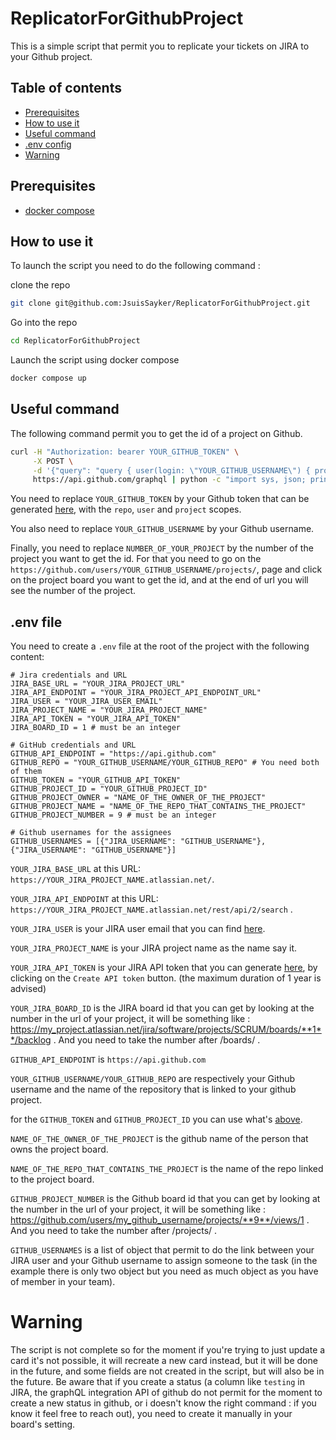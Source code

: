# ReplicatorForGithubProject

This is a simple script that permit you to replicate your tickets on JIRA to your Github project.

## Table of contents
- [Prerequisites](#prerequisites)
- [How to use it](#how-to-use-it)
- [Useful command](#useful-command)
- [.env config](#env-file)
- [Warning](#warning)

## Prerequisites

- [docker compose](https://docs.docker.com/compose/install/)

## How to use it

To launch the script you need to do the following command :

clone the repo
```sh
git clone git@github.com:JsuisSayker/ReplicatorForGithubProject.git
```

Go into the repo
```sh
cd ReplicatorForGithubProject
```

Launch the script using docker compose
```sh
docker compose up
```

## Useful command

The following command permit you to get the id of a project on Github.

```bash
curl -H "Authorization: bearer YOUR_GITHUB_TOKEN" \
     -X POST \
     -d '{"query": "query { user(login: \"YOUR_GITHUB_USERNAME\") { projectV2(number: NUMBER_OF_YOUR_PROJECT) { id } } }"}' \
     https://api.github.com/graphql | python -c "import sys, json; print(json.load(sys.stdin)['data']['user']['projectV2']['id'])"
```

You need to replace `YOUR_GITHUB_TOKEN` by your Github token that can be generated [here](https://github.com/settings/tokens), with the `repo`, `user` and `project` scopes.

You also need to replace `YOUR_GITHUB_USERNAME` by your Github username.

Finally, you need to replace `NUMBER_OF_YOUR_PROJECT` by the number of the project you want to get the id. For that you need to go on the `https://github.com/users/YOUR_GITHUB_USERNAME/projects/`, page and click on the project board you want to get the id, and at the end of url you will see the number of the project.


## .env file

You need to create a `.env` file at the root of the project with the following content:

```env
# Jira credentials and URL
JIRA_BASE_URL = "YOUR_JIRA_PROJECT_URL"
JIRA_API_ENDPOINT = "YOUR_JIRA_PROJECT_API_ENDPOINT_URL"
JIRA_USER = "YOUR_JIRA_USER_EMAIL"
JIRA_PROJECT_NAME = "YOUR_JIRA_PROJECT_NAME"
JIRA_API_TOKEN = "YOUR_JIRA_API_TOKEN"
JIRA_BOARD_ID = 1 # must be an integer

# GitHub credentials and URL
GITHUB_API_ENDPOINT = "https://api.github.com"
GITHUB_REPO = "YOUR_GITHUB_USERNAME/YOUR_GITHUB_REPO" # You need both of them
GITHUB_TOKEN = "YOUR_GITHUB_API_TOKEN"
GITHUB_PROJECT_ID = "YOUR_GITHUB_PROJECT_ID"
GITHUB_PROJECT_OWNER = "NAME_OF_THE_OWNER_OF_THE_PROJECT"
GITHUB_PROJECT_NAME = "NAME_OF_THE_REPO_THAT_CONTAINS_THE_PROJECT"
GITHUB_PROJECT_NUMBER = 9 # must be an integer

# Github usernames for the assignees
GITHUB_USERNAMES = [{"JIRA_USERNAME": "GITHUB_USERNAME"}, {"JIRA_USERNAME": "GITHUB_USERNAME"}]
```

`YOUR_JIRA_BASE_URL` at this URL: `https://YOUR_JIRA_PROJECT_NAME.atlassian.net/`.

`YOUR_JIRA_API_ENDPOINT` at this URL: `https://YOUR_JIRA_PROJECT_NAME.atlassian.net/rest/api/2/search` .

`YOUR_JIRA_USER` is your JIRA user email that you can find [here](https://id.atlassian.com/manage-profile/profile-and-visibility).

`YOUR_JIRA_PROJECT_NAME` is your JIRA project name as the name say it.

`YOUR_JIRA_API_TOKEN` is your JIRA API token that you can generate [here](https://id.atlassian.com/manage-profile/security/api-tokens), by clicking on the `Create API token` button. (the maximum duration of 1 year is advised)

`YOUR_JIRA_BOARD_ID` is the JIRA board id that you can get by looking at the number in the url of your project, it will be something like : https://my_project.atlassian.net/jira/software/projects/SCRUM/boards/**1**/backlog . And you need to take the number after /boards/ .

`GITHUB_API_ENDPOINT` is `https://api.github.com`

`YOUR_GITHUB_USERNAME/YOUR_GITHUB_REPO` are respectively your Github username and the name of the repository that is linked to your github project.

for the `GITHUB_TOKEN` and `GITHUB_PROJECT_ID` you can use what's [above](#useful-command).

`NAME_OF_THE_OWNER_OF_THE_PROJECT` is the github name of the person that owns the project board.

`NAME_OF_THE_REPO_THAT_CONTAINS_THE_PROJECT` is the name of the repo linked to the project board.

`GITHUB_PROJECT_NUMBER` is the Github board id that you can get by looking at the number in the url of your project, it will be something like : https://github.com/users/my_github_username/projects/**9**/views/1 . And you need to take the number after /projects/ .

`GITHUB_USERNAMES` is a list of object that permit to do the link between your JIRA user and your Github username to assign someone to the task (in the example there is only two object but you need as much object as you have of member in your team).

# Warning

The script is not complete so for the moment if you're trying to just update a card it's not possible, it will recreate a new card instead, but it will be done in the future, and some fields are not created in the script, but will also be in the future.
Be aware that if you create a status (a column like `testing` in JIRA, the graphQL integration API of github do not permit for the moment to create a new status in github, or i doesn't know the right command : if you know it feel free to reach out), you need to create it manually in your board's setting.